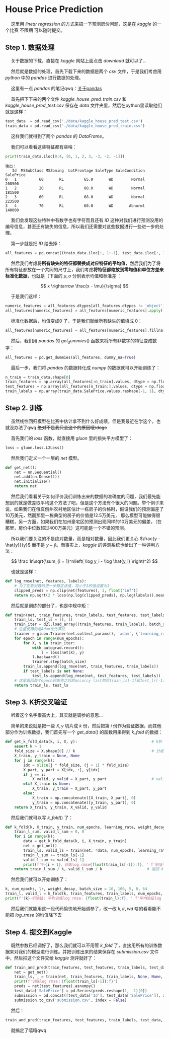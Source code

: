 # House Price Prediction

&emsp; 这里用 $linear\;regression$ 的方式来搞一下预测房价问题，这是在 $kaggle$ 的一个比赛 不限期 可以随时提交。

## Step 1.  数据处理

&emsp; 关于数据的下载，直接在 $kaggle$ 网站上面点击 $download$ 就可以了...

&emsp; 然后就是数据的处理，首先下载下来的数据是两个 $csv$ 文件，于是我们考虑用 $python$ 中的 $pandas$ 进行数据的处理。

&emsp; 这里有一点 $pandas$ 的笔记qwq：[关于pandas](./note/关于pandas.md)

&emsp; 首先把下下来的两个文件 $kaggle\_house\_pred\_train.csv$ 和 $kaggle\_house\_pred\_test.csv$ 保存在 $data$ 文件夹里，然后在python里读取他们就是这样：

```python
test_data  = pd.read_csv('./data/kaggle_house_pred_test.csv')
train_data = pd.read_csv('./data/kaggle_house_pred_train.csv')
```

&emsp; 这样我们就得到了两个 $pandas$ 的 $DataFrame$。

&emsp; 我们可以看看这些特征都有些啥：

```python
print(train_data.iloc[0:4, [0, 1, 2, 3, -3, -2, -1]])
```

```
输出：
   Id  MSSubClass MSZoning  LotFrontage SaleType SaleCondition  SalePrice
0   1          60       RL         65.0       WD        Normal     208500
1   2          20       RL         80.0       WD        Normal     181500
2   3          60       RL         68.0       WD        Normal     223500
3   4          70       RL         60.0       WD       Abnorml     140000
```

&emsp; 我们会发现这些特种中有数字也有字符而且还有 $ID$ 这种对我们进行预测没用的编号信息，甚至还有缺失的信息，所以我们还需要对这些数据进行一些进一步的处理。

&emsp; 第一步就是把 $ID$ 给去掉：

```python
all_features = pd.concat((train_data.iloc[:, 1:-1], test_data.iloc[:, 1:]))
```

&emsp; 然后我们考虑将**所有缺失的特征都替换成对应特征的平均值**，然后我们为了将所有特征都放在一个共同的尺寸上，我们考虑**将特征都缩放到零均值和单位方差来标准化数据**，也就是（下面的 $\mu, \sigma$ 分别表示均值和标准差 ：

$$ x \rightarrow \frac{x - \mu}{\sigma} $$

&emsp; 于是我们这样：

```python
numeric_features = all_features.dtypes[all_features.dtypes != 'object'].index                 # 所有feature中类型不是'object'的值的下标
all_features[numeric_features] = all_features[numeric_features].apply(                        # 标准化数据 均值变成0

```

&emsp; 标准化数据后，均值变成$0$ 了，于是我们就给所有缺失的值填成 $0$：

```python
all_features[numeric_features] = all_features[numeric_features].fillna(0)
```

&emsp; 然后，我们用 $pandas$ 的 $get_dummies()$ 函数来将所有非数字的特征变成数字：

```python
all_features = pd.get_dummies(all_features, dummy_na=True)
```

&emsp; 最后一步，我们将 $pandas$ 的数据转化成 $numpy$ 的数据就可以开始训练了：

```python
n_train = train_data.shape[0]
train_features = np.array(all_features[:n_train].values, dtype = np.float32)
test_features = np.array(all_features[n_train:].values, dtype = np.float32)
train_labels = np.array(train_data.SalePrice.values.reshape(-1, 1), dtype = np.float32)
```

## Step 2. 训练

&emsp; 虽然线性回归模型在比赛中估计拿不到什么好成绩，但是我最近在学这个，也就没办法了qwq ~~绝对不是我只会这个的原因哦\doge~~

&emsp; 首先我们的 $loss$ 函数，就直接用 $gluon$ 里的损失平方模型了：

```python
loss = gluon.loss.L2Loss()
```

&emsp; 然后我们定义一个一层的 $net$ 模型。

```python
def get_net():
    net = nn.Sequential()
    net.add(nn.Dense(1))
    net.initialize()
    return net
```

&emsp; 然后我们看看关于如何评价我们训练出来的数据的准确度的问题，我们最先能想到的就是做差取平均这个方法了吧，但是这个方法有个很大的问题。举个例子来说，如果我们在俄亥俄州农村地区估计一栋房子的价格时，假设我们的预测偏差了10万美元，然而那里一栋典型的房子的价值是12.5万美元， 那么模型可能做得很糟糕，另一方面，如果我们在加州豪宅区的预测出现同样的10万美元的偏差，（在那里，房价中位数超过400万美元）这可能是一个不错的预测。

&emsp; 所以我们要关注的不是绝对数量，而是相对数量，因此我们更关心 $\frac{y - \hat{y}}{y}$ 而不是 $y - \hat{y}$。而事实上，$kaggle$ 的评测系统也给出了一种评判方法：

$$ \frac 1n\sqrt{\sum_{i = 1}^n\left( \log y_i - \log \hat{y_i} \right)^2} $$

&emsp; 也就是这样：

```python
def log_rmse(net, features, labels):
    # 为了在取对数时进一步稳定该值，将小于1的值设置为1
    clipped_preds = np.clip(net(features), 1, float('inf'))
    return np.sqrt(2 * loss(np.log(clipped_preds), np.log(labels)).mean())
```

&emsp; 然后就是训练的部分了，也是中规中矩：

```python
def train(net, train_features, train_labels, test_features, test_labels, num_epochs, learning_rate, weight_decay, batch_size):
    train_ls, test_ls = [], []
    train_iter = d2l.load_array((train_features, train_labels), batch_size)
    # 这里使用的是Adam优化算法
    trainer = gluon.Trainer(net.collect_params(), 'adam', {'learning_rate': learning_rate, 'wd': weight_decay})
    for epoch in range(num_epochs):
        for X, y in train_iter:
            with autograd.record():
                l = loss(net(X), y)
            l.backward()
            trainer.step(batch_size)
        train_ls.append(log_rmse(net, train_features, train_labels))
        if test_labels is not None:
            test_ls.append(log_rmse(net, test_features, test_labels))
    # 这里返回每个epoch训练完之后的accurcy list然后train_ls[-1]和test_lr[-1]就是最终训练出来的效果
    return train_ls, test_ls
```

## Step 3. K折交叉验证

&emsp; 听着这个名字很高大上，其实就是调参的意思...

&emsp; 简单的来说就是把一些 $X, y$ 切片成 $k$ 份，然后把第 $i$ 份作为验证数据，而其他部分作为训练数据，我们首先写一个 $get\_data()$ 的函数用来得到 $k\_fold$ 的数据：

```python
def get_k_fold_data(k, i, X, y):                                 # k折 第i份为测试数据 其余为训练数据
    assert k > 1
    fold_size = X.shape[0] // k                                  # 分成 k 份
    X_train, y_train = None, None
    for j in range(k):
        idx = slice(j * fold_size, (j + 1) * fold_size)
        X_part, y_part = X[idx, :], y[idx]
        if j == i:
            X_valid, y_valid = X_part, y_part                    # valid 是测试数据
        elif X_train is None:
            X_train, y_train = X_part, y_part
        else:
            X_train = np.concatenate([X_train, X_part], 0)
            y_train = np.concatenate([y_train, y_part], 0)
    return X_train, y_train, X_valid, y_valid
```

&emsp; 然后我们就可以写 $k \_ fold()$ 了：

```python
def k_fold(k, X_train, y_train, num_epochs, learning_rate, weight_decay, batch_size):
    train_l_sum, valid_l_sum = 0, 0
    for i in range(k):
        data = get_k_fold_data(k, i, X_train, y_train)
        net = get_net()
        train_ls, valid_ls = train(net, *data, num_epochs, learning_rate, weight_decay, batch_size)
        train_l_sum += train_ls[-1]
        valid_l_sum += valid_ls[-1]
        print(f'折{i + 1}，训练log rmse{float(train_ls[-1]):f}, ' f'验证log rmse{float(valid_ls[-1]):f}')
    return train_l_sum / k, valid_l_sum / k                    # 返回 k 折训练效果的平均值
```

&emsp; 然后我们就可以开始训练了：

```python
k, num_epochs, lr, weight_decay, batch_size = 10, 100, 5, 0, 64
train_l, valid_l = k_fold(k, train_features, train_labels, num_epochs, lr, weight_decay, batch_size)
print(f'{k}-折验证: 平均训练log rmse: {float(train_l):f}, ' f'平均验证log rmse: {float(valid_l):f}')
```

&emsp; 然后我们就能用这一段代码愉快地开始调参了，改一改 $k, lr, wd$ 啥的看看能不能把 $log \_ rmse$ 的均值降下去

## Step 4. 提交到Kaggle

&emsp; 既然参数已经调好了，那么我们就可以不用管 $k\_fold$ 了，直接用所有的训练数据来对我们的模型进行训练。并把训练出来的结果保存在 $submission.csv$ 文件中，然后把这个文件交给 $kaggle$ 测评就好了：

```python
def train_and_pred(train_features, test_features, train_labels, test_data, num_epochs, lr, weight_decay, batch_size):
    net = get_net()
    train_ls, _ = train(net, train_features, train_labels, None, None, num_epochs, lr, weight_decay, batch_size)
    print(f'训练log rmse：{float(train_ls[-1]):f}')
    preds = net(test_features).asnumpy()                                               # 将网络应用于测试集。
    test_data['SalePrice'] = pd.Series(preds.reshape(1, -1)[0])                        # 将其重新格式化以导出到Kaggle
    submission = pd.concat([test_data['Id'], test_data['SalePrice']], axis = 1)
    submission.to_csv('submission.csv', index = False)
```

&emsp; 然后：

```python
train_and_pred(train_features, test_features, train_labels, test_data, num_epochs, lr, weight_decay, batch_size)
```

&emsp; 就搞定了嘻嘻qwq